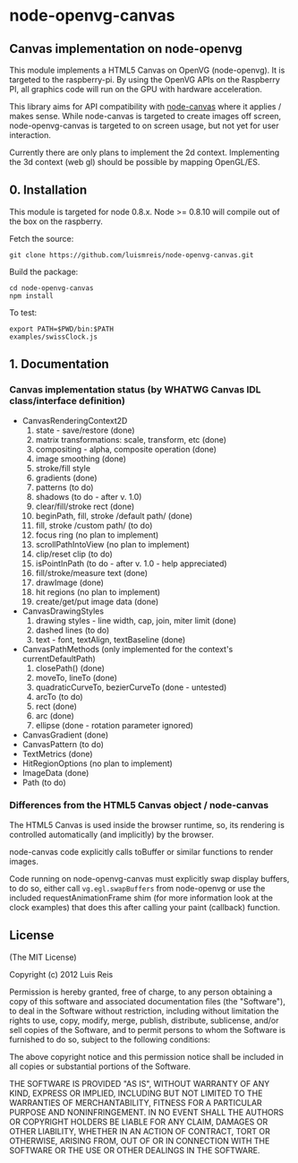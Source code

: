 # node-openvg-canvas
## Canvas implementation on node-openvg

This module implements a HTML5 Canvas on OpenVG (node-openvg). It is targeted to the raspberry-pi.
By using the OpenVG APIs on the Raspberry PI, all graphics code will run on the GPU with hardware acceleration.

This library aims for API compatibility with [node-canvas](https://github.com/learnboost/node-canvas) where it applies / makes sense. While node-canvas is targeted to create images off screen, node-openvg-canvas is targeted to on screen usage, but not yet for user interaction.

Currently there are only plans to implement the 2d context. Implementing the 3d context (web gl) should be possible by mapping OpenGL/ES.

## 0. Installation

This module is targeted for node 0.8.x. Node >= 0.8.10 will compile out of the box on the raspberry.

Fetch the source:

    git clone https://github.com/luismreis/node-openvg-canvas.git

Build the package:

    cd node-openvg-canvas
    npm install

To test:

    export PATH=$PWD/bin:$PATH
    examples/swissClock.js

## 1. Documentation

### Canvas implementation status (by WHATWG Canvas IDL class/interface definition)

* CanvasRenderingContext2D
  1. state - save/restore (done)
  2. matrix transformations: scale, transform, etc (done)
  3. compositing - alpha, composite operation (done)
  4. image smoothing (done)
  5. stroke/fill style
    1. gradients (done)
    2. patterns (to do)
  6. shadows (to do - after v. 1.0)
  7. clear/fill/stroke rect (done)
  8. beginPath, fill, stroke /default path/ (done)
    1. fill, stroke /custom path/ (to do)
  9. focus ring (no plan to implement)
  10. scrollPathIntoView (no plan to implement)
  11. clip/reset clip (to do)
  12. isPointInPath (to do - after v. 1.0 - help appreciated)
  13. fill/stroke/measure text (done)
  14. drawImage (done)
  15. hit regions (no plan to implement)
  16. create/get/put image data (done)
* CanvasDrawingStyles
  1. drawing styles - line width, cap, join, miter limit (done)
  2. dashed lines (to do)
  3. text - font, textAlign, textBaseline (done)
* CanvasPathMethods (only implemented for the context's currentDefaultPath)
  1. closePath() (done)
  2. moveTo, lineTo (done)
  3. quadraticCurveTo, bezierCurveTo (done - untested)
  4. arcTo (to do)
  5. rect (done)
  6. arc (done)
  7. ellipse (done - rotation parameter ignored)
* CanvasGradient (done)
* CanvasPattern (to do)
* TextMetrics (done)
* HitRegionOptions (no plan to implement)
* ImageData (done)
* Path (to do)

### Differences from the HTML5 Canvas object / node-canvas

The HTML5 Canvas is used inside the browser runtime, so, its rendering is controlled automatically (and implicitly) by the browser.

node-canvas code explicitly calls toBuffer or similar functions to render images.

Code running on node-openvg-canvas must explicitly swap display buffers, to do so, either call ```vg.egl.swapBuffers``` from node-openvg or use the included requestAnimationFrame shim (for more information look at the clock examples) that does this after calling your paint (callback) function.

## License

(The MIT License)

Copyright (c) 2012 Luis Reis

Permission is hereby granted, free of charge, to any person obtaining a copy of this software and associated documentation files (the "Software"), to deal in the Software without restriction, including without limitation the rights to use, copy, modify, merge, publish, distribute, sublicense, and/or sell copies of the Software, and to permit persons to whom the Software is furnished to do so, subject to the following conditions:

The above copyright notice and this permission notice shall be included in all copies or substantial portions of the Software.

THE SOFTWARE IS PROVIDED "AS IS", WITHOUT WARRANTY OF ANY KIND, EXPRESS OR IMPLIED, INCLUDING BUT NOT LIMITED TO THE WARRANTIES OF MERCHANTABILITY, FITNESS FOR A PARTICULAR PURPOSE AND NONINFRINGEMENT. IN NO EVENT SHALL THE AUTHORS OR COPYRIGHT HOLDERS BE LIABLE FOR ANY CLAIM, DAMAGES OR OTHER LIABILITY, WHETHER IN AN ACTION OF CONTRACT, TORT OR OTHERWISE, ARISING FROM, OUT OF OR IN CONNECTION WITH THE SOFTWARE OR THE USE OR OTHER DEALINGS IN THE SOFTWARE.
